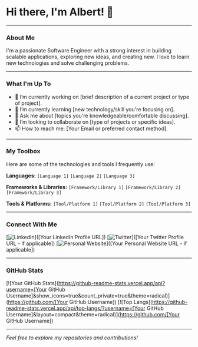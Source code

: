 # Hi there, I'm Albert! 👋

---

### About Me

I'm a passionate Software Engineer with a strong interest in building scalable applications, exploring new ideas, and creating new. I love to learn new technologies and solve challenging problems.

---

### What I'm Up To

- 🔭 I’m currently working on [brief description of a current project or type of project].
- 🌱 I’m currently learning [new technology/skill you're focusing on].
- 💬 Ask me about [topics you're knowledgeable/comfortable discussing].
- 👯 I’m looking to collaborate on [type of projects or specific ideas].
- 📫 How to reach me: [Your Email or preferred contact method].

---

### My Toolbox

Here are some of the technologies and tools I frequently use:

**Languages:**
`[Language 1]` `[Language 2]` `[Language 3]`

**Frameworks & Libraries:**
`[Framework/Library 1]` `[Framework/Library 2]` `[Framework/Library 3]`

**Tools & Platforms:**
`[Tool/Platform 1]` `[Tool/Platform 2]` `[Tool/Platform 3]`

---

### Connect With Me

[![LinkedIn](https://img.shields.io/badge/LinkedIn-0A66C2?style=for-the-badge&logo=linkedin&logoColor=white)]([Your LinkedIn Profile URL])
[![Twitter](https://img.shields.io/badge/Twitter-1DA1F2?style=for-the-badge&logo=twitter&logoColor=white)]([Your Twitter Profile URL - if applicable])
[![Personal Website](https://img.shields.io/badge/Website-FF5722?style=for-the-badge&logo=firefox&logoColor=white)]([Your Personal Website URL - if applicable])

---

### GitHub Stats

[![Your GitHub Stats](https://github-readme-stats.vercel.app/api?username=[Your GitHub Username]&show_icons=true&count_private=true&theme=radical)](https://github.com/[Your GitHub Username])
[![Top Langs](https://github-readme-stats.vercel.app/api/top-langs/?username=[Your GitHub Username]&layout=compact&theme=radical)](https://github.com/[Your GitHub Username])

---

*Feel free to explore my repositories and contributions!*
